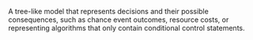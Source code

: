 A tree-like model that represents decisions and their possible consequences, such as chance event outcomes, resource costs, or representing algorithms that only contain conditional control statements.